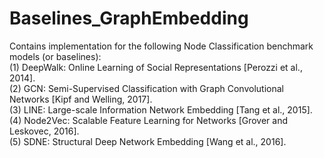 # Baselines_GraphEmbedding

Contains implementation for the following Node Classification benchmark models (or baselines): \
(1) DeepWalk: Online Learning of Social Representations [Perozzi et al., 2014]. \
(2) GCN: Semi-Supervised Classification with Graph Convolutional Networks [Kipf and Welling, 2017]. \
(3) LINE: Large-scale Information Network Embedding [Tang et al., 2015]. \
(4) Node2Vec: Scalable Feature Learning for Networks [Grover and Leskovec, 2016]. \
(5) SDNE: Structural Deep Network Embedding [Wang et al., 2016].
